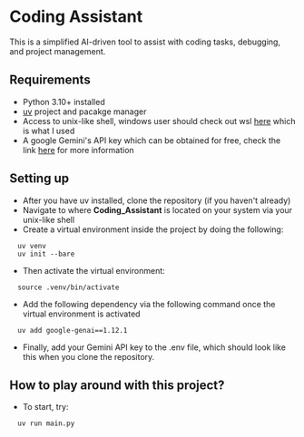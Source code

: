 # Coding Assistant

This is a simplified AI-driven tool to assist with coding tasks, debugging, and project management.

## Requirements
- Python 3.10+ installed
- [uv](https://github.com/astral-sh/uv) project and pacakge manager
- Access to unix-like shell, windows user should check out wsl [here](https://learn.microsoft.com/en-us/windows/wsl/install) which is what I used
- A google Gemini's API key which can be obtained for free, check the link [here](https://aistudio.google.com/welcome) for more information

## Setting up
- After you have uv installed, clone the repository (if you haven't already)
- Navigate to where **Coding_Assistant** is located on your system via your unix-like shell
- Create a virtual environment inside the project by doing the following:
```
  uv venv
  uv init --bare
```
- Then activate the virtual environment:
```
  source .venv/bin/activate
```
- Add the following dependency via the following command once the virtual environment is activated
```
  uv add google-genai==1.12.1
```
- Finally, add your Gemini API key to the .env file, which should look like this when you clone the repository.

## How to play around with this project?
-  To start, try:
```
  uv run main.py
```
